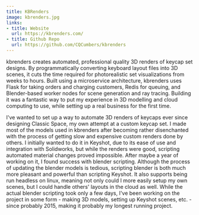 ```yaml
---
title: KBRenders
image: kbrenders.jpg
links:
- title: Website
  url: https://kbrenders.com/
- title: Github Repo
  url: https://github.com/CQCumbers/kbrenders
---
```


kbrenders creates automated, professional quality 3D renders of keycap set designs. By programmatically converting keyboard layout files into 3D scenes, it cuts the time required for photorealistic set visualizations from weeks to hours. Built using a microservice architecture, kbrenders uses Flask for taking orders and charging customers, Redis for queuing, and Blender-based worker nodes for scene generation and ray tracing. Building it was a fantastic way to put my experience in 3D modelling and cloud computing to use, while setting up a real business for the first time.

I've wanted to set up a way to automate 3D renders of keycaps ever since designing Classic Space, my own attempt at a custom keycap set. I made most of the models used in kbrenders after becoming rather disenchanted with the process of getting slow and expensive custom renders done by others. I initially wanted to do it in Keyshot, due to its ease of use and integration with Solidworks, but while the renders were good, scripting automated material changes proved impossible. After maybe a year of working on it, I found success with blender scripting. Although the process of updating the blender models is tedious, scripting blender is both much more pleasant and powerful than scripting Keyshot. It also supports being run headless on linux, meaning not only could I more easily setup my own scenes, but I could handle others' layouts in the cloud as well. While the actual blender scripting took only a few days, I've been working on the project in some form - making 3D models, setting up Keyshot scenes, etc. - since probably 2015, making it probably my longest running project.

